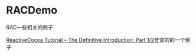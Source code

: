# RACDemo
RAC一些相关的例子

[ReactiveCocoa Tutorial – The Definitive Introduction: Part 1/2](https://www.raywenderlich.com/62699/reactivecocoa-tutorial-pt1)登录的的一个例子
